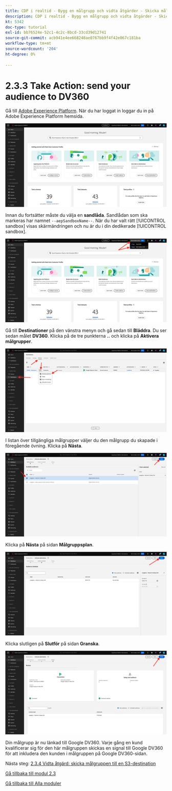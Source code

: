 ```yaml
---
title: CDP i realtid - Bygg en målgrupp och vidta åtgärder - Skicka målgruppen till DV360
description: CDP i realtid - Bygg en målgrupp och vidta åtgärder - Skicka målgruppen till DV360
kt: 5342
doc-type: tutorial
exl-id: bb76524e-52c1-4c2c-8bcd-33cd39d12741
source-git-commit: acb941e4ee668248ae0767bb9f4f42e067c181ba
workflow-type: tm+mt
source-wordcount: '204'
ht-degree: 0%

---
```


# 2.3.3 Take Action: send your audience to DV360

Gå till [Adobe Experience Platform](https://experience.adobe.com/platform). När du har loggat in loggar du in på Adobe Experience Platform hemsida.

![Datainmatning](./../../../modules/datacollection/module1.2/images/home.png)

Innan du fortsätter måste du välja en **sandlåda**. Sandlådan som ska markeras har namnet ``--aepSandboxName--``. När du har valt rätt [!UICONTROL sandbox] visas skärmändringen och nu är du i din dedikerade [!UICONTROL sandbox].

![Datainmatning](./../../../modules/datacollection/module1.2/images/sb1.png)

Gå till **Destinationer** på den vänstra menyn och gå sedan till **Bläddra**. Du ser sedan målet **DV360**. Klicka på de tre punkterna **..** och klicka på **Aktivera målgrupper**.

![RTCDP](./images/rtcdpmenudest.png)

I listan över tillgängliga målgrupper väljer du den målgrupp du skapade i föregående övning. Klicka på **Nästa**.

![RTCDP](./images/rtcdpcreatedest3.png)

Klicka på **Nästa** på sidan **Målgruppsplan**.

![RTCDP](./images/rtcdpcreatedest4.png)

Klicka slutligen på **Slutför** på sidan **Granska**.

![RTCDP](./images/rtcdpcreatedest5.png)

Din målgrupp är nu länkad till Google DV360. Varje gång en kund kvalificerar sig för den här målgruppen skickas en signal till Google DV360 för att inkludera den kunden i målgruppen på Google DV360-sidan.

Nästa steg: [2.3.4 Vidta åtgärd: skicka målgruppen till en S3-destination](./ex4.md)

[Gå tillbaka till modul 2.3](./real-time-cdp-build-a-segment-take-action.md)

[Gå tillbaka till Alla moduler](../../../overview.md)
